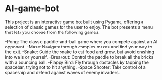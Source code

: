 # AI-game-bot
This project is an interactive game bot built using Pygame, offering a selection of classic games for the user to enjoy. The bot presents a menu that lets you choose from the following games:

-Pong: The classic paddle-and-ball game where you compete against an AI opponent.
-Maze: Navigate through complex mazes and find your way to the exit.
-Snake: Guide the snake to eat food and grow, but avoid crashing into walls or yourself.
-Breakout: Control the paddle to break all the bricks with a bouncing ball.
-Flappy Bird: Fly through obstacles by tapping the spacebar, trying not to hit anything.
-Space Shooter: Take control of a spaceship and defend against waves of enemy invaders.
